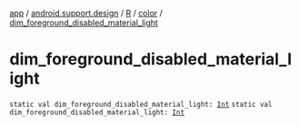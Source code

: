 [app](../../../index.md) / [android.support.design](../../index.md) / [R](../index.md) / [color](index.md) / [dim_foreground_disabled_material_light](./dim_foreground_disabled_material_light.md)

# dim_foreground_disabled_material_light

`static val dim_foreground_disabled_material_light: `[`Int`](https://kotlinlang.org/api/latest/jvm/stdlib/kotlin/-int/index.html)
`static val dim_foreground_disabled_material_light: `[`Int`](https://kotlinlang.org/api/latest/jvm/stdlib/kotlin/-int/index.html)